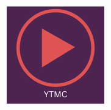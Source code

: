 <h1 align="center">
  <a href="https://github.com/notchrisidk/YTMusicClient" target="_blank"><img src="https://raw.githubusercontent.com/notchrisidk/YTMusicClient/main/icon.png?token=GHSAT0AAAAAACUIRON335MNETKGILM4S4GAZUBOEJQ" alt="Icon" width="256"></a>
